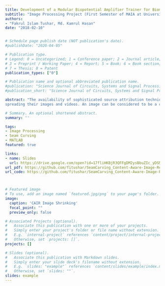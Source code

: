 ```yaml
---
title: Development of a Modular Biopotential Amplifier Trainer for Biomedical Instrumentation Laboratory Experiments
subtitle: "Image Processing Project ​(First Semester of MAIA at University of Burgundy, February 2018)."
authors:
- "Fakrul Islam Tushar, Md. Kamrul Hasan"
date: "2018-02-10"


# Schedule page publish date (NOT publication's date).
#publishDate: "2020-04-05"

# Publication type.
# Legend: 0 = Uncategorized; 1 = Conference paper; 2 = Journal article;
# 3 = Preprint / Working Paper; 4 = Report; 5 = Book; 6 = Book section;
# 7 = Thesis; 8 = Patent
publication_types: ["0"]

# Publication name and optional abbreviated publication name.
#publication: "Science Journal of Circuits, Systems and Signal Processing. Vol. 7, No. 2, 2018, pp. 48-59"
#publication_short: "Science Journal of Circuits, Systems and Signal Processing. Vol. 7, No. 2, 2018, pp. 48-59"

abstract: "The availability of sophisticated source attribution techniques raises new concerns about privacy and anonymity of photographers, activists, and human right defenders who need to stay anonymous while
spreading their images and videos. An image can be considered to be a combination of both significant (foreground) objects and some less significant (background) objects. Content aware image resizing (CAIR) algorithm uses the different edge detection methods to segregate the useful objects from the background. When applied to an image, CAIR can resize the image to a very different aspect ratio without destroying the aspect ratio of the useful objects in the image. In this project, we simply implement a content aware image resizing (CAIR) in MATLAB environment. The main idea to implement CAIR is to remove or insert the vertical or horizontal seams (paths of pixel) having the lowest energy. After implanted the Seam Carving Algorithm for Content aware image resizing (CAIR), analysis shows that the implemented seam carving for CAIR can generate more desirable resized images than cropping, resampling, and conventional seam carving techniques."

# Summary. An optional shortened abstract.
summary: ''

tags:
- Image Processing
- Seam Curving
- MATLAB
featured: true

links:
- name: Slides
  url: https://drive.google.com/open?id=17fliHKBjR3QFFgDM2ysBbuZIc_yDSMdj
url_pdf: https://github.com/fitushar/SeamCarving_Content-Aware-Image-Resizing/blob/master/Report%20on%20Image%20Processing%20Project.pdf
url_code: https://github.com/fitushar/SeamCarving_Content-Aware-Image-Resizing



# Featured image
# To use, add an image named `featured.jpg/png` to your page's folder.
image:
  caption: 'CAIR Image Shrinking'
  focal_point: ""
  preview_only: false

# Associated Projects (optional).
#   Associate this publication with one or more of your projects.
#   Simply enter your project's folder or file name without extension.
#   E.g. `internal-project` references `content/project/internal-project/index.md`.
#   Otherwise, set `projects: []`.
projects: []

# Slides (optional).
#   Associate this publication with Markdown slides.
#   Simply enter your slide deck's filename without extension.
#   E.g. `slides: "example"` references `content/slides/example/index.md`.
#   Otherwise, set `slides: ""`.
slides: example
---
```

